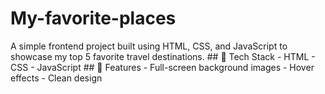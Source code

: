 # My-favorite-places
A simple frontend project built using HTML, CSS, and JavaScript to showcase my top 5 favorite travel destinations.  ## 🔧 Tech Stack - HTML - CSS - JavaScript  ## 📸 Features - Full-screen background images - Hover effects - Clean design
